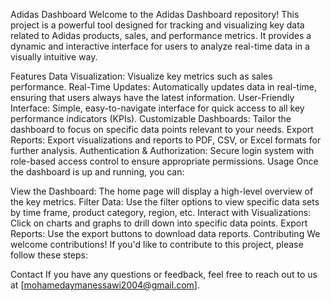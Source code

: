 
Adidas Dashboard
Welcome to the Adidas Dashboard repository! This project is a powerful tool designed for tracking and visualizing key data related to Adidas products, sales, and performance metrics. It provides a dynamic and interactive interface for users to analyze real-time data in a visually intuitive way.

Features
Data Visualization: Visualize key metrics such as sales performance.
Real-Time Updates: Automatically updates data in real-time, ensuring that users always have the latest information.
User-Friendly Interface: Simple, easy-to-navigate interface for quick access to all key performance indicators (KPIs).
Customizable Dashboards: Tailor the dashboard to focus on specific data points relevant to your needs.
Export Reports: Export visualizations and reports to PDF, CSV, or Excel formats for further analysis.
Authentication & Authorization: Secure login system with role-based access control to ensure appropriate permissions.
Usage
Once the dashboard is up and running, you can:

View the Dashboard: The home page will display a high-level overview of the key metrics.
Filter Data: Use the filter options to view specific data sets by time frame, product category, region, etc.
Interact with Visualizations: Click on charts and graphs to drill down into specific data points.
Export Reports: Use the export buttons to download data reports.
Contributing
We welcome contributions! If you'd like to contribute to this project, please follow these steps:

Contact
If you have any questions or feedback, feel free to reach out to us at [mohamedaymanessawi2004@gmail.com].
